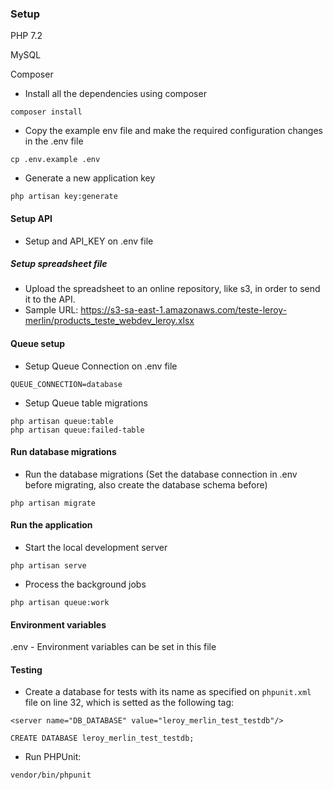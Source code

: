### Setup

PHP 7.2

MySQL

Composer


- Install all the dependencies using composer
```
composer install
```

- Copy the example env file and make the required configuration changes in the .env file

```
cp .env.example .env
```

- Generate a new application key
```
php artisan key:generate
```

#### Setup API

- Setup and API_KEY on .env file

##### Setup spreadsheet file
- Upload the spreadsheet to an online repository, like s3, in order to send it to the API.
- Sample URL: https://s3-sa-east-1.amazonaws.com/teste-leroy-merlin/products_teste_webdev_leroy.xlsx

#### Queue setup
- Setup Queue Connection on .env file
```
QUEUE_CONNECTION=database
```

- Setup Queue table migrations
```
php artisan queue:table
php artisan queue:failed-table
```

#### Run database migrations
- Run the database migrations (Set the database connection in .env before migrating, also create the database schema before)
```
php artisan migrate
```

#### Run the application

- Start the local development server
```
php artisan serve
```

- Process the background jobs
```
php artisan queue:work
```

#### Environment variables

.env - Environment variables can be set in this file

#### Testing

- Create a database for tests with its name as specified on `phpunit.xml` file on line 32, which is setted as the following tag:
```
<server name="DB_DATABASE" value="leroy_merlin_test_testdb"/>
```

```
CREATE DATABASE leroy_merlin_test_testdb;
```

- Run PHPUnit:
```
vendor/bin/phpunit
```
